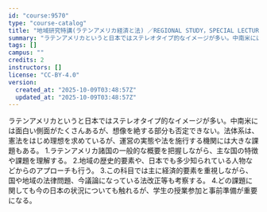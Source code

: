 ```yaml
---
id: "course:9570"
type: "course-catalog"
title: "地域研究特講(ラテンアメリカ経済と法) ／REGIONAL STUDY，SPECIAL LECTURE"
summary: "ラテンアメリカというと日本ではステレオタイプ的なイメージが多い。中南米には面白い側面がたくさんあるが、想像を絶する部分も否定できない。法体系は、憲法をはじめ理想を求めているが、運営の実態や法を施行する機関には大きな課題もある。 1.ラテンア…"
tags: []
campus: ""
credits: 2
instructors: []
license: "CC-BY-4.0"
version:
  created_at: "2025-10-09T03:48:57Z"
  updated_at: "2025-10-09T03:48:57Z"
---
```

ラテンアメリカというと日本ではステレオタイプ的なイメージが多い。中南米には面白い側面がたくさんあるが、想像を絶する部分も否定できない。法体系は、憲法をはじめ理想を求めているが、運営の実態や法を施行する機関には大きな課題もある。 1.ラテンアメリカ諸国の一般的な概要を把握しながら、主な国の特徴や課題を理解する。 2.地域の歴史的要素や、日本でも多少知られている人物などからのアプローチも行う。 3.この科目では主に経済的要素を重視しながら、国や地域の法律問題、今議論になっている法改正等も考察する。 4.どの課題に関しても今の日本の状況についても触れるが、学生の授業参加と事前準備が重要になる。
